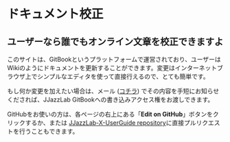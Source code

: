 # ドキュメント校正

## ユーザーなら誰でもオンライン文章を校正できますよ

このサイトは、GitBookというプラットフォームで運営されており、ユーザーはWikiのようにドキュメントを更新することができます。変更はインターネットブラウザ上でシンプルなエディタを使って直接行えるので、とても簡単です。

もし何か変更を加えたい場合は、メール \([コチラ](https://www.jjazzlab.com/en/contact/)\) でその内容を手短にお知らせくだされば、JJazzLab GitBookへの書き込みアクセス権をお渡しできます。 

GitHubをお使いの方は、各ページの右上にある「**Edit on GitHub**」ボタンをクリックするか、または [JJazzLab-X-UserGuide repository](https://github.com/jjazzboss/JJazzLab-X-UserGuide)に直接プルリクエストを行うこともできます。










